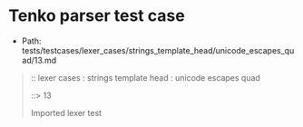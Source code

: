 # Tenko parser test case

- Path: tests/testcases/lexer_cases/strings_template_head/unicode_escapes_quad/13.md

> :: lexer cases : strings template head : unicode escapes quad
>
> ::> 13
>
> Imported lexer test
>
> <template head> unclosed strings with incomplete unicode escapes

## FAIL

## Input

`````js
`\uabc
`````

## Output

_Note: the whole output block is auto-generated. Manual changes will be overwritten!_

Below follow outputs in four parsing modes: sloppy mode, strict mode script goal, module goal, web compat mode (always sloppy).

Note that the output parts are auto-generated by the test runner to reflect actual result.

### Sloppy mode

Parsed with script goal and as if the code did not start with strict mode header.

`````
throws: Lexer error!
    Not enough characters left for a proper unicode escape

`\uabc
^^^^^^------- error
`````

### Strict mode

Parsed with script goal but as if it was starting with `"use strict"` at the top.

_Output same as sloppy mode._

### Module goal

Parsed with the module goal.

_Output same as sloppy mode._

### Web compat mode

Parsed in sloppy script mode but with the web compat flag enabled.

_Output same as sloppy mode._
